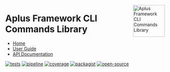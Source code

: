 <a href="https://gitlab.com/aplus-framework/libraries/cli-commands"><img src="https://gitlab.com/aplus-framework/libraries/cli-commands/-/raw/master/guide/image.png" alt="Aplus Framework CLI Commands Library" align="right" width="100"></a>

# Aplus Framework CLI Commands Library

- [Home](https://aplus-framework.com/packages/cli-commands)
- [User Guide](https://docs.aplus-framework.com/guides/libraries/cli-commands/index.html)
- [API Documentation](https://docs.aplus-framework.com/packages/cli-commands.html)

[![tests](https://github.com/aplus-framework/cli-commands/actions/workflows/tests.yml/badge.svg)](https://github.com/aplus-framework/cli-commands/actions/workflows/tests.yml)
[![pipeline](https://gitlab.com/aplus-framework/libraries/cli-commands/badges/master/pipeline.svg)](https://gitlab.com/aplus-framework/libraries/cli-commands/-/pipelines?scope=branches)
[![coverage](https://gitlab.com/aplus-framework/libraries/cli-commands/badges/master/coverage.svg?job=test:php)](https://aplus-framework.gitlab.io/libraries/cli-commands/coverage/)
[![packagist](https://img.shields.io/packagist/v/aplus/cli-commands)](https://packagist.org/packages/aplus/cli-commands)
[![open-source](https://img.shields.io/badge/open--source-sponsor-magenta)](https://aplus-framework.com/sponsor)
